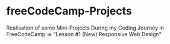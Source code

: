 # freeCodeCamp-Projects
Realisation of some Mini-Projects During my Coding Journey in FreeCodeCamp => "Lesson #1 (New) Responsive Web Design"
